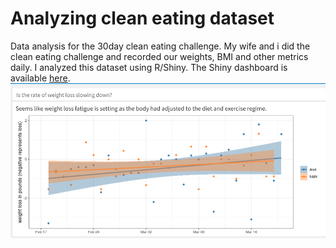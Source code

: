 # Analyzing clean eating dataset
Data analysis for the 30day clean eating challenge. My wife and i did the clean eating challenge and recorded our weights, BMI and other metrics daily. I analyzed this dataset using R/Shiny. The Shiny dashboard is available [here](https://aa1603.shinyapps.io/clean-eating).
![weight loss trned](weight_loss_trend.png)

